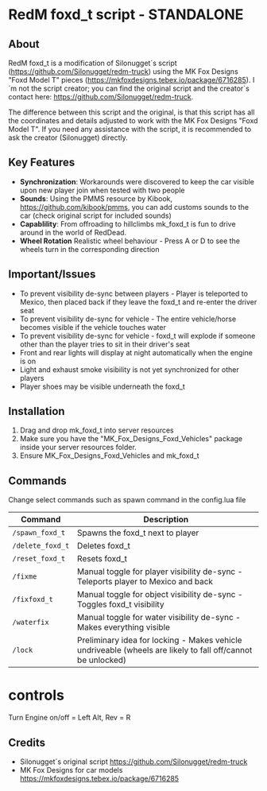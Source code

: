 # RedM foxd_t script - STANDALONE

## About

RedM foxd_t is a modification of Silonugget´s script (https://github.com/Silonugget/redm-truck) using the MK Fox Designs "Foxd Model T" pieces (https://mkfoxdesigns.tebex.io/package/6716285). 
I´m not the script creator; you can find the original script and the creator´s contact here: https://github.com/Silonugget/redm-truck.

The difference between this script and the original, is that this script has all the coordinates and details adjusted to work with the MK Fox Designs "Foxd Model T". If you need any assistance with the script, it is recommended to ask the creator (Silonugget) directly.

## Key Features

- **Synchronization**: Workarounds were discovered to keep the car visible upon new player join when tested with two people
- **Sounds**: Using the PMMS resource by Kibook, https://github.com/kibook/pmms, you can add customs sounds to the car (check original script for included sounds) 
- **Capablility**: From offroading to hillclimbs mk_foxd_t is fun to drive around in the world of RedDead.
- **Wheel Rotation** Realistic wheel behaviour - Press A or D to see the wheels turn in the corresponding direction

## Important/Issues
- To prevent visibility de-sync between players - Player is teleported to Mexico, then placed back if they leave the foxd_t and re-enter the driver seat
- To prevent visibility de-sync for vehicle - The entire vehicle/horse becomes visible if the vehicle touches water
- To prevent visibility de-sync for vehicle - foxd_t will explode if someone other than the player tries to sit in their driver's seat
- Front and rear lights will display at night automatically when the engine is on
- Light and exhaust smoke visibility is not yet synchronized for other players
- Player shoes may be visible underneath the foxd_t

## Installation

1. Drag and drop mk_foxd_t into server resources
2. Make sure you have the "MK_Fox_Designs_Foxd_Vehicles" package inside your server resources folder.
3. Ensure MK_Fox_Designs_Foxd_Vehicles and mk_foxd_t

## Commands
Change select commands such as spawn command in the config.lua file

| Command | Description |
| --- | --- |
| `/spawn_foxd_t` | Spawns the foxd_t next to player |
| `/delete_foxd_t` | Deletes foxd_t |
| `/reset_foxd_t` | Resets foxd_t |
| `/fixme` | Manual toggle for player visibility de-sync - Teleports player to Mexico and back |
| `/fixfoxd_t` | Manual toggle for object visibility de-sync - Toggles foxd_t visibility |
| `/waterfix` | Manual toggle for water visibility de-sync - Makes everything visible |
| `/lock` | Preliminary idea for locking - Makes vehicle undriveable (wheels are likely to fall off/cannot be unlocked) |

# controls

Turn Engine on/off = Left Alt, 
   Rev = R

## Credits
- Silonugget´s original script https://github.com/Silonugget/redm-truck
- MK Fox Designs for car models https://mkfoxdesigns.tebex.io/package/6716285
